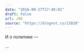 ```yaml
---
date: "2016-09-27T17:40:02"
draft: False
url: /66
source: "https://blognot.co/13028"
---
```


И о политике — 

...
